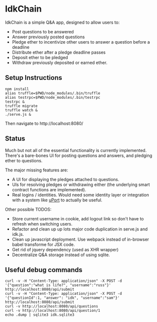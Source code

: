 # IdkChain

IdkChain is a simple Q&A app, designed to allow users to:

* Post questions to be answered
* Answer previously posted questions
* Pledge ether to incentivize other users to answer a question before a deadline
* Distribute ether after a pledge deadline passes
* Deposit ether to be pledged
* Withdraw previously deposited or earned ether.

## Setup Instructions

```
npm install
alias truffle=$PWD/node_modules/.bin/truffle
alias testrpc=$PWD/node_modules/.bin/testrpc
testrpc &
truffle migrate
truffle watch &
./serve.js &
```

Then navigate to http://localhost:8080/

## Status

Much but not all of the essential functionality is currently implemented.
There's a bare-bones UI for posting questions and answers, and pledging ether to
questions.

The major missing features are:

* A UI for displaying the pledges attached to questions.
* UIs for resolving pledges or withdrawing either (the underlying smart
  contract functions are implemented).
* Real logins / identities. Would need some identity layer or integration with a
  system like [uPort](https://uport.me/) to actually be useful.

Other possible TODOS:

* Store current username in cookie, add logout link so don't have to refresh
  when switching users.
* Refactor and clean up up lots major code duplication in serve.js and idk.js.
* Clean up javascript deployment. Use webpack instead of in-browser babel
  transforme for JSX code.
* Get rid of jquery dependency (used as XHR wrapper)
* Decentralize Q&A storage instead of using sqlite.

## Useful debug commands

```
curl -v -H "Content-Type: application/json" -X POST -d '{"question":"what is life?", "username":"russ"}' http://localhost:8080/api/submit
curl -v -H "Content-Type: application/json" -X POST -d '{"questionId":1, "answer": "idk", "username":"sam"}' http://localhost:8080/api/submit
curl -v http://localhost:8080/api/questions
curl -v http://localhost:8080/api/question/1
echo .dump | sqlite3 idk.sqlite3
```